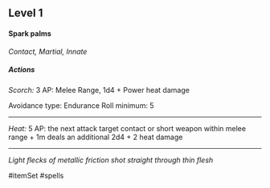 ## Level 1
#### Spark palms
*Contact, Martial, Innate*

##### Actions

*Scorch:* 3 AP: Melee Range, 1d4 + Power heat damage

Avoidance type: Endurance
Roll minimum: 5

---

*Heat:* 5 AP: the next attack target contact or short weapon within melee range + 1m deals an additional 2d4 + 2 heat damage

---
*Light flecks of metallic friction shot straight through thin flesh*

#itemSet #spells